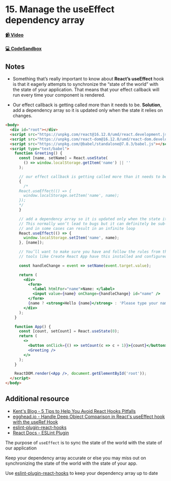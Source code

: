 # 15. Manage the useEffect dependency array
#### [📹 Video](https://egghead.io/lessons/react-v2-15-manage-the-useeffect-dependency-array?pl=a-beginners-guide-to-react-v2-6c4d)

#### [💻 CodeSandbox](https://codesandbox.io/s/github/kentcdodds/beginners-guide-to-react/tree/codesandbox/15-effect-deps?from-embed)

## Notes

- Something that’s really important to know about **React’s useEffect** hook is that it eagerly attempts to synchronize the “state of the world” with the state of your application. That means that your effect callback will run every time your component is rendered.

- Our effect callback is getting called more than it needs to be. **Solution**, add a dependency array so it is updated only when the state it relies on changes.

```html
<body>
  <div id="root"></div>
  <script src="https://unpkg.com/react@16.12.0/umd/react.development.js"></script>
  <script src="https://unpkg.com/react-dom@16.12.0/umd/react-dom.development.js"></script>
  <script src="https://unpkg.com/@babel/standalone@7.8.3/babel.js"></script>
  <script type="text/babel">
    function Greeting() {
      const [name, setName] = React.useState(
        () => window.localStorage.getItem('name') || ''
      );

      // our effect callback is getting called more than it needs to be
      {
        /* 
      React.useEffect(() => {
        window.localStorage.setItem('name', name);
      });
      */
      }

      // add a dependency array so it is updated only when the state it relies on changes
      // This normally won’t lead to bugs but it can definitely be sub-optimal
      // and in some cases can result in an infinite loop
      React.useEffect(() => {
        window.localStorage.setItem('name', name);
      }, [name]);

      // You’ll want to make sure you have and follow the rules from the ESLint plugin: eslint-plugin-react-hooks
      // tools like Create React App have this installed and configured by default

      const handleChange = event => setName(event.target.value);

      return (
        <div>
          <form>
            <label htmlFor="name">Name: </label>
            <input value={name} onChange={handleChange} id="name" />
          </form>
          {name ? <strong>Hello {name}</strong> : 'Please type your name'}
        </div>
      );
    }

    function App() {
      const [count, setCount] = React.useState(0);
      return (
        <>
          <button onClick={() => setCount(c => c + 1)}>{count}</button>
          <Greeting />
        </>
      );
    }

    ReactDOM.render(<App />, document.getElementById('root'));
  </script>
</body>
```

## Additional resource

- [Kent's Blog - 5 Tips to Help You Avoid React Hooks Pitfalls](https://kentcdodds.com/blog/react-hooks-pitfalls)
- [egghead.io - Handle Deep Object Comparison in React's useEffect hook with the useRef Hook](https://egghead.io/lessons/react-handle-deep-object-comparison-in-react-s-useeffect-hook-with-the-useref-hook)
- [eslint-plugin-react-hooks](https://www.npmjs.com/package/eslint-plugin-react-hooks)
- [React Docs - ESLint Plugin](https://reactjs.org/docs/hooks-rules.html#explanation)

<TimeStamp start="1:10" end="1:23">
  
  The purpose of `useEffect` is to sync the state of the world with the state of our application
  
</TimeStamp>

<TimeStamp start="1:59" end="2:19">
  
  Keep your dependency array accurate or else you may miss out on synchronizing the state of the world with the state of your app.
  
</TimeStamp>

<TimeStamp start="2:55" end="3:15">
  
  Use [eslint-plugin-react-hooks](https://www.npmjs.com/package/eslint-plugin-react-hooks) to keep your dependency array up to date
  
</TimeStamp>